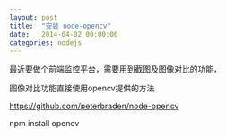```yaml
---
layout: post
title:  "安装 node-opencv"
date:   2014-04-02 00:00:00
categories: nodejs
---
```


最近要做个前端监控平台，需要用到截图及图像对比的功能，

图像对比功能直接使用opencv提供的方法

https://github.com/peterbraden/node-opencv

npm install opencv
